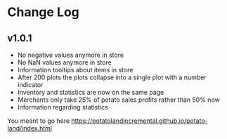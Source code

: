 # Change Log
## v1.0.1
- No negative values anymore in store
- No NaN values anymore in store
- Information tooltips about items in store
- After 200 plots the plots collapse into a single plot with a number indicator
- Inventory and statistics are now on the same page
- Merchants only take 25% of potato sales profits rather than 50% now
- Information regarding statistics

You meant to go here https://potatolandincremental.github.io/potato-land/index.html
